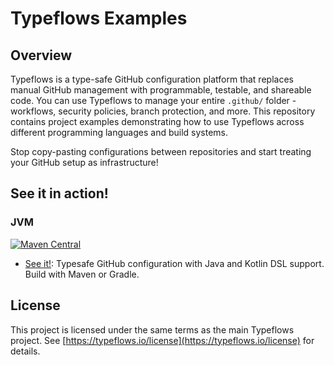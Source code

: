 # Typeflows Examples

## Overview

Typeflows is a type-safe GitHub configuration platform that replaces manual GitHub management with programmable, testable, and shareable code. You can use Typeflows to manage your entire `.github/` folder - workflows, security policies, branch protection, and more. This repository contains project examples demonstrating how to use Typeflows across different programming languages and build systems.

Stop copy-pasting configurations between repositories and start treating your GitHub setup as infrastructure!

## See it in action!

### JVM
[![Maven Central](https://img.shields.io/maven-central/v/io.typeflows/typeflows-bom?label=typeflows)](https://search.maven.org/artifact/io.typeflows/typeflows-bom)
- [See it!](jvm/): Typesafe GitHub configuration with Java and Kotlin DSL support. Build with Maven or Gradle.

## License

This project is licensed under the same terms as the main Typeflows project. See [https://typeflows.io/license](https://typeflows.io/license) for details.

